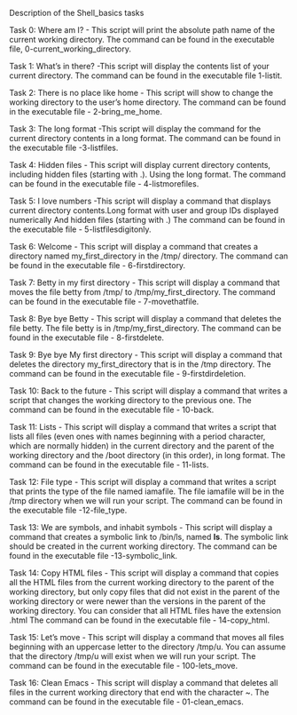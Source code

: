 Description of the Shell_basics tasks

Task 0: Where am I? - This script will print the absolute path name of the current working directory.
The command can be found in the executable file,  0-current_working_directory.

Task 1: What’s in there? -This script will display the contents list of your current directory.
The command can be found in the executable file 1-listit.

Task 2: There is no place like home - This script will show to change the working directory to the user’s home directory.
The command can be found in the executable file - 2-bring_me_home.

Task 3: The long format -This script will display the command for the current directory contents in a long format.
The command can be found in the executable file -3-listfiles.
 
Task 4: Hidden files - This script will display current directory contents, including hidden files (starting with .). Using the long format.
The command can be found in the executable file - 4-listmorefiles.

Task 5: I love numbers -This script will display a command that displays current directory contents.Long format with user and group IDs displayed numerically And hidden files (starting with .)
The command can be found in the executable file - 5-listfilesdigitonly.

Task 6: Welcome - This script will display a command that creates a directory named my_first_directory in the /tmp/ directory.
The command can be found in the executable file - 6-firstdirectory.

Task 7: Betty in my first directory - This script will display a command that moves the file betty from /tmp/ to /tmp/my_first_directory.
The command can be found in the executable file - 7-movethatfile.

Task 8: Bye bye Betty - This script will display a command that deletes the file betty. The file betty is in /tmp/my_first_directory.
The command can be found in the executable file - 8-firstdelete.

Task 9: Bye bye My first directory - This script will display a command that deletes the directory my_first_directory that is in the /tmp directory.
The command can be found in the executable file - 9-firstdirdeletion.

Task 10: Back to the future - This script will display a command that writes a script that changes the working directory to the previous one.
The command can be found in the executable file - 10-back.

Task 11: Lists - This script will display a command that writes a script that lists all files (even ones with names beginning with a period character, which are normally hidden) in the current directory and the parent of the working directory and the /boot directory (in this order), in long format.
The command can be found in the executable file - 11-lists.

Task 12: File type - This script will display a command that writes a script that prints the type of the file named iamafile. The file iamafile will be in the /tmp directory when we will run your script.
The command can be found in the executable file -12-file_type.

Task 13: We are symbols, and inhabit symbols - This script will display a command that creates a symbolic link to /bin/ls, named __ls__. The symbolic link should be created in the current working directory.
The command can be found in the executable file -13-symbolic_link.

Task 14: Copy HTML files - This script will display a command that copies all the HTML files from the current working directory to the parent of the working directory, but only copy files that did not exist in the parent of the working directory or were newer than the versions in the parent of the working directory. You can consider that all HTML files have the extension .html
The command can be found in the executable file - 14-copy_html.

Task 15:  Let’s move - This script will display a command that moves all files beginning with an uppercase letter to the directory /tmp/u.
You can assume that the directory /tmp/u will exist when we will run your script.
The command can be found in the executable file - 100-lets_move.

Task 16: Clean Emacs - This script will display a command that deletes all files in the current working directory that end with the character ~.
The command can be found in the executable file - 01-clean_emacs.
